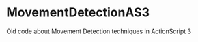 MovementDetectionAS3
====================

Old code about Movement Detection techniques in ActionScript 3
